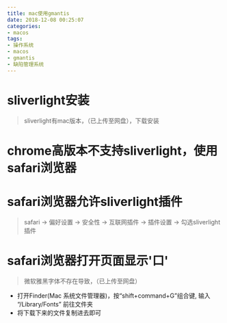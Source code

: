 ```yaml
---
title: mac使用gmantis
date: 2018-12-08 00:25:07
categories:
- macos
tags: 
- 操作系统
- macos
- gmantis
- 缺陷管理系统
---
```


# sliverlight安装

> sliverlight有mac版本，（已上传至网盘），下载安装

# chrome高版本不支持sliverlight，使用safari浏览器

# safari浏览器允许sliverlight插件

> safari -> 偏好设置 -> 安全性 -> 互联网插件 -> 插件设置 -> 勾选sliverlight插件

# safari浏览器打开页面显示'口'

> 微软雅黑字体不存在导致，（已上传至网盘）
* 打开Finder(Mac 系统文件管理器)，按“shift+command+G”组合键, 输入 “/Library/Fonts” 前往文件夹
* 将下载下来的文件复制进去即可


